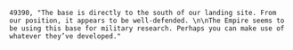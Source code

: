 ﻿```text
49390, "The base is directly to the south of our landing site. From our position, it appears to be well-defended. \n\nThe Empire seems to be using this base for military research. Perhaps you can make use of whatever they’ve developed."
```